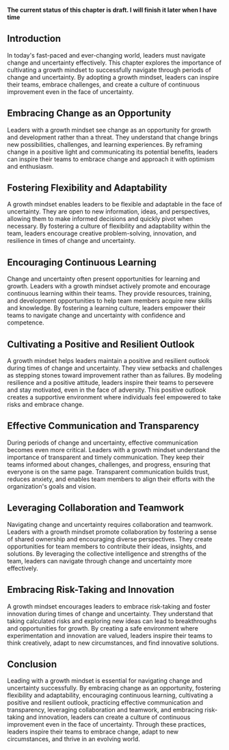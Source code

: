 **The current status of this chapter is draft. I will finish it later when I have time**

Introduction
------------

In today's fast-paced and ever-changing world, leaders must navigate change and uncertainty effectively. This chapter explores the importance of cultivating a growth mindset to successfully navigate through periods of change and uncertainty. By adopting a growth mindset, leaders can inspire their teams, embrace challenges, and create a culture of continuous improvement even in the face of uncertainty.

Embracing Change as an Opportunity
----------------------------------

Leaders with a growth mindset see change as an opportunity for growth and development rather than a threat. They understand that change brings new possibilities, challenges, and learning experiences. By reframing change in a positive light and communicating its potential benefits, leaders can inspire their teams to embrace change and approach it with optimism and enthusiasm.

Fostering Flexibility and Adaptability
--------------------------------------

A growth mindset enables leaders to be flexible and adaptable in the face of uncertainty. They are open to new information, ideas, and perspectives, allowing them to make informed decisions and quickly pivot when necessary. By fostering a culture of flexibility and adaptability within the team, leaders encourage creative problem-solving, innovation, and resilience in times of change and uncertainty.

Encouraging Continuous Learning
-------------------------------

Change and uncertainty often present opportunities for learning and growth. Leaders with a growth mindset actively promote and encourage continuous learning within their teams. They provide resources, training, and development opportunities to help team members acquire new skills and knowledge. By fostering a learning culture, leaders empower their teams to navigate change and uncertainty with confidence and competence.

Cultivating a Positive and Resilient Outlook
--------------------------------------------

A growth mindset helps leaders maintain a positive and resilient outlook during times of change and uncertainty. They view setbacks and challenges as stepping stones toward improvement rather than as failures. By modeling resilience and a positive attitude, leaders inspire their teams to persevere and stay motivated, even in the face of adversity. This positive outlook creates a supportive environment where individuals feel empowered to take risks and embrace change.

Effective Communication and Transparency
----------------------------------------

During periods of change and uncertainty, effective communication becomes even more critical. Leaders with a growth mindset understand the importance of transparent and timely communication. They keep their teams informed about changes, challenges, and progress, ensuring that everyone is on the same page. Transparent communication builds trust, reduces anxiety, and enables team members to align their efforts with the organization's goals and vision.

Leveraging Collaboration and Teamwork
-------------------------------------

Navigating change and uncertainty requires collaboration and teamwork. Leaders with a growth mindset promote collaboration by fostering a sense of shared ownership and encouraging diverse perspectives. They create opportunities for team members to contribute their ideas, insights, and solutions. By leveraging the collective intelligence and strengths of the team, leaders can navigate through change and uncertainty more effectively.

Embracing Risk-Taking and Innovation
------------------------------------

A growth mindset encourages leaders to embrace risk-taking and foster innovation during times of change and uncertainty. They understand that taking calculated risks and exploring new ideas can lead to breakthroughs and opportunities for growth. By creating a safe environment where experimentation and innovation are valued, leaders inspire their teams to think creatively, adapt to new circumstances, and find innovative solutions.

Conclusion
----------

Leading with a growth mindset is essential for navigating change and uncertainty successfully. By embracing change as an opportunity, fostering flexibility and adaptability, encouraging continuous learning, cultivating a positive and resilient outlook, practicing effective communication and transparency, leveraging collaboration and teamwork, and embracing risk-taking and innovation, leaders can create a culture of continuous improvement even in the face of uncertainty. Through these practices, leaders inspire their teams to embrace change, adapt to new circumstances, and thrive in an evolving world.
